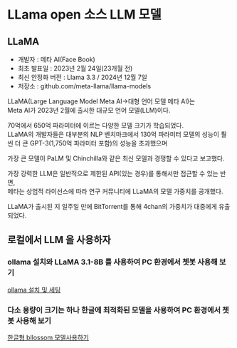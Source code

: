 # LLama open 소스 LLM 모델

## LLaMA

- 개발자 : 메타 AI(Face Book)
- 최초 발표일 : 2023년 2월 24일(23개월 전)
- 최신 안정화 버전 : Llama 3.3 / 2024년 12월 7일
- 저장소 : github.com/meta-llama/llama-models

LLaMA(Large Language Model Meta AI→대형 언어 모델 메타 AI)는  
Meta AI가 2023년 2월에 출시한 대규모 언어 모델(LLM)이다.

70억에서 650억 파라미터에 이르는 다양한 모델 크기가 학습되었다.  
LLaMA의 개발자들은 대부분의 NLP 벤치마크에서 130억 파라미터 모델의 성능이 훨씬 더 큰 GPT-3(1,750억 파라미터 포함)의 성능을 초과했으며

가장 큰 모델이 PaLM 및 Chinchilla와 같은 최신 모델과 경쟁할 수 있다고 보고했다.

가장 강력한 LLM은 일반적으로 제한된 API(있는 경우)를 통해서만 접근할 수 있는 반면,  
메타는 상업적 라이선스에 따라 연구 커뮤니티에 LLaMA의 모델 가중치를 공개했다.

LLaMA가 출시된 지 일주일 만에 BitTorrent를 통해 4chan의 가중치가 대중에게 유출되었다.

## 로컬에서 LLM 을 사용하자

### ollama 설치와 LLaMA 3.1-8B 를 사용하여 PC 환경에서 쳇봇 사용해 보기

[ollama 설치 및 세팅](./ollama/ollama.md)

### 다소 용량이 크기는 하나 한글에 최적화된 모델을 사용하여 PC 환경에서 쳇봇 사용해 보기

[한글형 bllossom 모델사용하기](./bllossom_model.md)
